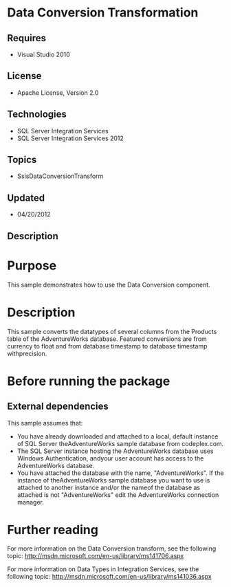 # Data Conversion Transformation
## Requires
- Visual Studio 2010
## License
- Apache License, Version 2.0
## Technologies
- SQL Server Integration Services
- SQL Server Integration Services 2012
## Topics
- SsisDataConversionTransform
## Updated
- 04/20/2012
## Description

<h1>Purpose</h1>
<p>This sample demonstrates how to use the Data Conversion component.</p>
<h1>Description</h1>
<p>This sample converts the datatypes of several columns from the Products table of the AdventureWorks database. Featured conversions are from currency to float and from database timestamp to database timestamp withprecision.</p>
<h1>Before running the package</h1>
<h2>External dependencies</h2>
<p>This sample assumes that:</p>
<ul>
<li>You have already downloaded and attached to a local, default instance of SQL Server theAdventureWorks sample database from codeplex.com.
</li><li>The SQL Server instance hosting the AdventureWorks database uses Windows Authentication, andyour user account has access to the AdventureWorks database.
</li><li>You have attached the database with the name, &quot;AdventureWorks&quot;. If the instance of theAdventureWorks sample database you want to use is attached to another instance and/or the nameof the database as attached is not &quot;AdventureWorks&quot; edit the AdventureWorks
 connection manager. </li></ul>
<h1>Further reading</h1>
<p>For more information on the Data Conversion transform, see the following topic:&nbsp;<a href="http://msdn.microsoft.com/en-us/library/ms141706.aspx">http://msdn.microsoft.com/en-us/library/ms141706.aspx</a></p>
<p>For more information on Data Types in Integration Services, see the following topic:&nbsp;<a href="http://msdn.microsoft.com/en-us/library/ms141036.aspx">http://msdn.microsoft.com/en-us/library/ms141036.aspx</a></p>
